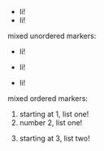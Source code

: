 - li!
- li!

mixed unordered markers:

* li!
+ li!
- li!

mixed ordered markers:

1. starting at 1, list one!
2. number 2, list one!
3) starting at 3, list two!